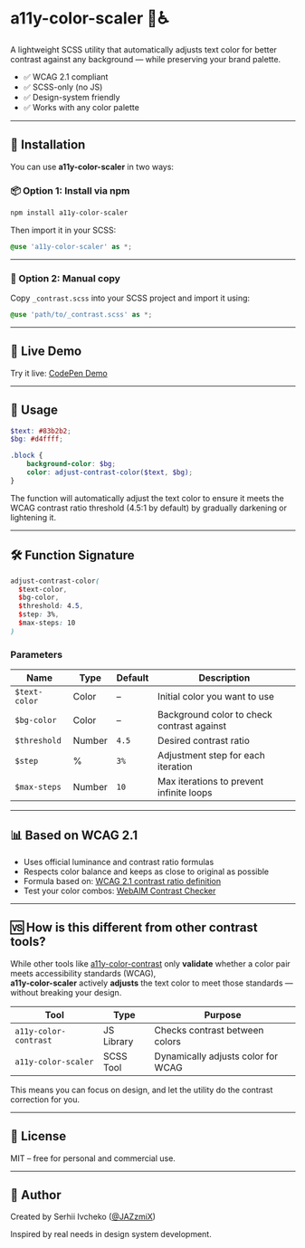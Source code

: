 # a11y-color-scaler 🎨♿️

A lightweight SCSS utility that automatically adjusts text color for better contrast against any background — while preserving your brand palette.

- ✅ WCAG 2.1 compliant
- ✅ SCSS-only (no JS)
- ✅ Design-system friendly
- ✅ Works with any color palette

---

## 🚀 Installation

You can use **a11y-color-scaler** in two ways:

### 📦 Option 1: Install via npm

```bash
npm install a11y-color-scaler
```

Then import it in your SCSS:

```scss
@use 'a11y-color-scaler' as *;
```

---

### 📁 Option 2: Manual copy

Copy `_contrast.scss` into your SCSS project and import it using:

```scss
@use 'path/to/_contrast.scss' as *;
```

---

## 🧪 Live Demo

Try it live: [CodePen Demo](https://stackblitz.com/edit/vitejs-vite-f8zqdlmw?file=src%2Fstyle.scss)

---

## 🔧 Usage

```scss
$text: #83b2b2;
$bg: #d4ffff;

.block {
	background-color: $bg;
	color: adjust-contrast-color($text, $bg);
}
```

The function will automatically adjust the text color to ensure it meets the WCAG contrast ratio threshold (4.5:1 by default) by gradually darkening or lightening it.

---

## 🛠 Function Signature

```scss
adjust-contrast-color(
  $text-color,
  $bg-color,
  $threshold: 4.5,
  $step: 3%,
  $max-steps: 10
)
```

### Parameters

| Name          | Type   | Default | Description                                |
| ------------- | ------ | ------- | ------------------------------------------ |
| `$text-color` | Color  | –       | Initial color you want to use              |
| `$bg-color`   | Color  | –       | Background color to check contrast against |
| `$threshold`  | Number | `4.5`   | Desired contrast ratio                     |
| `$step`       | %      | `3%`    | Adjustment step for each iteration         |
| `$max-steps`  | Number | `10`    | Max iterations to prevent infinite loops   |

---

## 📊 Based on WCAG 2.1

- Uses official luminance and contrast ratio formulas
- Respects color balance and keeps as close to original as possible
- Formula based on: [WCAG 2.1 contrast ratio definition](https://www.w3.org/TR/WCAG21/#contrast-minimum)
- Test your color combos: [WebAIM Contrast Checker](https://webaim.org/resources/contrastchecker/)

---

## 🆚 How is this different from other contrast tools?

While other tools like [a11y-color-contrast](https://www.npmjs.com/package/a11y-color-contrast) only **validate** whether a color pair meets accessibility standards (WCAG),  
**a11y-color-scaler** actively **adjusts** the text color to meet those standards — without breaking your design.

| Tool                  | Type       | Purpose                            |
| --------------------- | ---------- | ---------------------------------- |
| `a11y-color-contrast` | JS Library | Checks contrast between colors     |
| `a11y-color-scaler`   | SCSS Tool  | Dynamically adjusts color for WCAG |

This means you can focus on design, and let the utility do the contrast correction for you.

---

## 📄 License

MIT – free for personal and commercial use.

---

## 🙌 Author

Created by Serhii Ivcheko ([@JAZzmiX](https://github.com/JAZzmiX))

Inspired by real needs in design system development.
